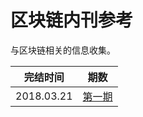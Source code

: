 # 区块链内刊参考
与区块链相关的信息收集。

|  完结时间 |  期数 | 
| ------------ | ------------ | 
|  2018.03.21 | [第一期](./md/VOL1.md)  | 



